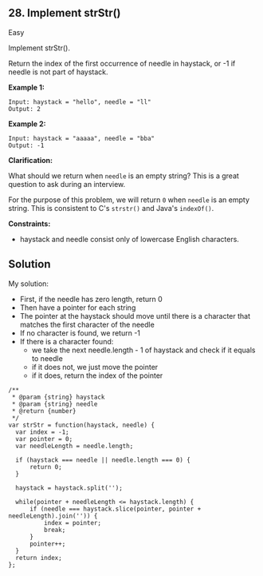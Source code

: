 ## 28. Implement strStr()

Easy

Implement strStr().

Return the index of the first occurrence of needle in haystack, or -1 if needle is not part of haystack.

**Example 1:**
```
Input: haystack = "hello", needle = "ll"
Output: 2
```

**Example 2:**
```
Input: haystack = "aaaaa", needle = "bba"
Output: -1
```

**Clarification:**

What should we return when `needle` is an empty string? This is a great question to ask during an interview.

For the purpose of this problem, we will return `0` when `needle` is an empty string. This is consistent to C's `strstr()` and Java's `indexOf()`.

**Constraints:**
- haystack and needle consist only of lowercase English characters.

## Solution

My solution:
- First, if the needle has zero length, return 0
- Then have a pointer for each string
- The pointer at the haystack should move until there is a character that matches the first character of the needle
- If no character is found, we return -1
- If there is a character found:
  - we take the next needle.length - 1 of haystack and check if it equals to needle
  - if it does not, we just move the pointer
  - if it does, return the index of the pointer

```
/**
 * @param {string} haystack
 * @param {string} needle
 * @return {number}
 */
var strStr = function(haystack, needle) {
  var index = -1;
  var pointer = 0;
  var needleLength = needle.length;
  
  if (haystack === needle || needle.length === 0) {
      return 0;
  }
  
  haystack = haystack.split('');
  
  while(pointer + needleLength <= haystack.length) {
      if (needle === haystack.slice(pointer, pointer + needleLength).join('')) {
          index = pointer;
          break;
      }
      pointer++;
  }
  return index;
};
```
